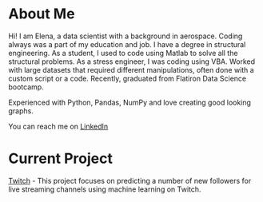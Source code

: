 # About Me

Hi! I am Elena, a data scientist with a background in aerospace. Coding always was a part of my education and job. I have a degree in structural engineering. As a student, I used to code using Matlab to solve all the structural problems. As a stress engineer, I was coding using VBA. Worked with large datasets that required different manipulations, often done with a custom script or a code. Recently, graduated from Flatiron Data Science bootcamp. 

Experienced with Python, Pandas, NumPy and love creating good looking graphs.  

You can reach me on [LinkedIn](https://www.linkedin.com/in/lokoneshnikova) 

# Current Project

[Twitch](https://github.com/oklena/Live_Stream_Data_Analysis) - This project focuses on predicting a number of new followers for live streaming channels using machine learning on Twitch.

